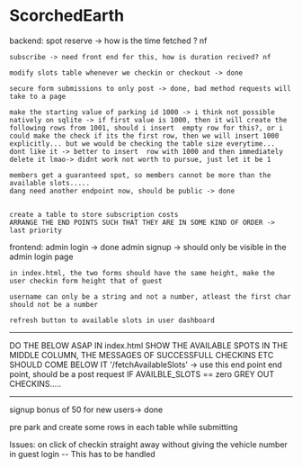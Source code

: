 # ScorchedEarth
backend:
    spot reserve -> how is the time fetched ? nf

    subscribe -> need front end for this, how is duration recived? nf

    modify slots table whenever we checkin or checkout -> done

    secure form submissions to only post -> done, bad method requests will take to a page 

    make the starting value of parking id 1000 -> i think not possible natively on sqlite -> if first value is 1000, then it will create the following rows from 1001, should i insert  empty row for this?, or i could make the check if its the first row, then we will insert 1000 explicitly... but we would be checking the table size everytime... dont like it -> better to insert  row with 1000 and then immediately delete it lmao-> didnt work not worth to pursue, just let it be 1

    members get a guaranteed spot, so members cannot be more than the available slots.....
    dang need another endpoint now, should be public -> done


    create a table to store subscription costs
    ARRANGE THE END POINTS SUCH THAT THEY ARE IN SOME KIND OF ORDER -> last priority

frontend:
    admin login -> done 
    admin signup -> should only be visible in the admin login page
    
    in index.html, the two forms should have the same height, make the user checkin form height that of guest

    username can only be a string and not a number, atleast the first char should not be a number

    refresh button to available slots in user dashboard
****************************************************************************
DO THE BELOW ASAP
    IN index.html SHOW THE AVAILABLE SPOTS IN THE MIDDLE COLUMN, THE MESSAGES OF SUCCESSFULL CHECKINS ETC SHOULD COME BELOW IT 
        '/fetchAvailableSlots' -> use this end point end point, should be a post request
    IF AVAILBLE_SLOTS  == zero GREY OUT CHECKINS.....
****************************************************************************

signup bonus of 50 for new users-> done

pre park and create some rows in each table while submitting

Issues:
on click of checkin straight away without giving the vehicle number in guest login -- This has to be handled
